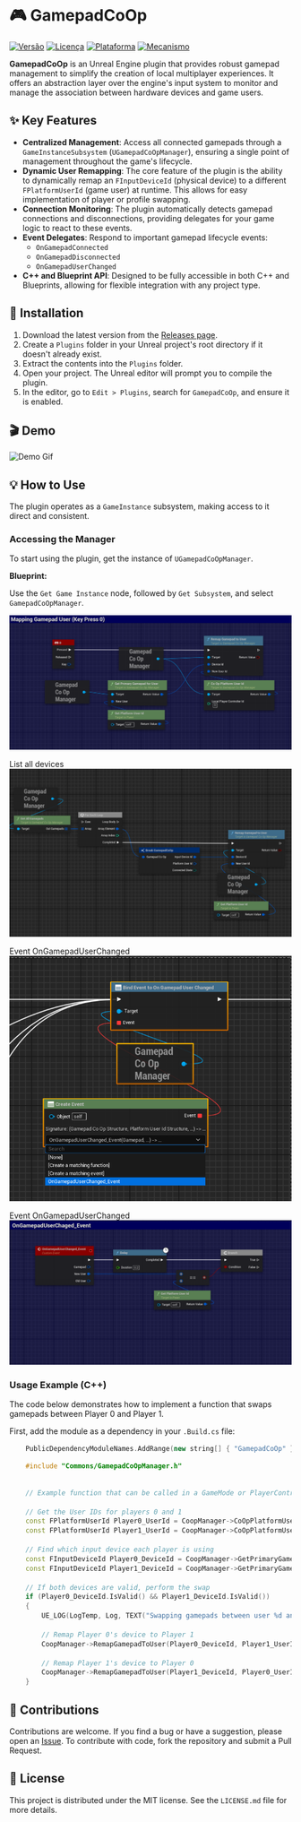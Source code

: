# 🎮 GamepadCoOp

[![Versão](https://img.shields.io/badge/version-1.0.0-blue.svg)](https://semver.org)
[![Licença](https://img.shields.io/badge/license-MIT-green.svg)](LICENSE.md)
[![Plataforma](https://img.shields.io/badge/platform-Windows-orange.svg)](https://www.microsoft.com/windows)
[![Mecanismo](https://img.shields.io/badge/engine-Unreal%20Engine-purple.svg)](https://www.unrealengine.com)

**GamepadCoOp** is an Unreal Engine plugin that provides robust gamepad management to simplify the creation of local multiplayer experiences. It offers an abstraction layer over the engine's input system to monitor and manage the association between hardware devices and game users.

## ✨ Key Features

*   **Centralized Management**: Access all connected gamepads through a `GameInstanceSubsystem` (`UGamepadCoOpManager`), ensuring a single point of management throughout the game's lifecycle.
*   **Dynamic User Remapping**: The core feature of the plugin is the ability to dynamically remap an `FInputDeviceId` (physical device) to a different `FPlatformUserId` (game user) at runtime. This allows for easy implementation of player or profile swapping.
*   **Connection Monitoring**: The plugin automatically detects gamepad connections and disconnections, providing delegates for your game logic to react to these events.
*   **Event Delegates**: Respond to important gamepad lifecycle events:
    *   `OnGamepadConnected`
    *   `OnGamepadDisconnected`
    *   `OnGamepadUserChanged`
*   **C++ and Blueprint API**: Designed to be fully accessible in both C++ and Blueprints, allowing for flexible integration with any project type.

## 🚀 Installation

1.  Download the latest version from the [Releases page](https://github.com/YourRepo/GamepadCoOp/releases).
2.  Create a `Plugins` folder in your Unreal project's root directory if it doesn't already exist.
3.  Extract the contents into the `Plugins` folder.
4.  Open your project. The Unreal editor will prompt you to compile the plugin.
5.  In the editor, go to `Edit > Plugins`, search for `GamepadCoOp`, and ensure it is enabled.

## 🎬 Demo

![Demo Gif](Images/AnimationCoOp.gif)

## 💡 How to Use

The plugin operates as a `GameInstance` subsystem, making access to it direct and consistent.

### Accessing the Manager

To start using the plugin, get the instance of `UGamepadCoOpManager`.

**Blueprint:**

Use the `Get Game Instance` node, followed by `Get Subsystem`, and select `GamepadCoOpManager`.

![Blueprint Sample](Images/Sample.png)

List all devices
![Blueprint Sample](Images/ListSample.png)

Event OnGamepadUserChanged
![Blueprint Sample](Images/AssingEventChangePLayer.png)

Event OnGamepadUserChanged
![Blueprint Sample](Images/SampleEventChangePlayer.png)


### Usage Example (C++)

The code below demonstrates how to implement a function that swaps gamepads between Player 0 and Player 1.

First, add the module as a dependency in your `.Build.cs` file:

```c++
    PublicDependencyModuleNames.AddRange(new string[] { "GamepadCoOp" });
```

```c++  
    #include "Commons/GamepadCoOpManager.h" 
```

```c++
   
    // Example function that can be called in a GameMode or PlayerController void AMyGameMode::SwapControllersForPlayers() { UGamepadCoOpManager* CoopManager = UGamepadCoOpManager::Get(this); if (!CoopManager) { return; }

    // Get the User IDs for players 0 and 1
    const FPlatformUserId Player0_UserId = CoopManager->CoOpPlatformUserId(0);
    const FPlatformUserId Player1_UserId = CoopManager->CoOpPlatformUserId(1);
    
    // Find which input device each player is using
    const FInputDeviceId Player0_DeviceId = CoopManager->GetPrimaryGamepadForUser(Player0_UserId);
    const FInputDeviceId Player1_DeviceId = CoopManager->GetPrimaryGamepadForUser(Player1_UserId);
    
    // If both devices are valid, perform the swap
    if (Player0_DeviceId.IsValid() && Player1_DeviceId.IsValid())
    {
        UE_LOG(LogTemp, Log, TEXT("Swapping gamepads between user %d and %d"), Player0_UserId.GetInternalId(), Player1_UserId.GetInternalId());
    
        // Remap Player 0's device to Player 1
        CoopManager->RemapGamepadToUser(Player0_DeviceId, Player1_UserId);
    
        // Remap Player 1's device to Player 0
        CoopManager->RemapGamepadToUser(Player1_DeviceId, Player0_UserId);
    }

```

## 🤝 Contributions

Contributions are welcome. If you find a bug or have a suggestion, please open an [Issue](https://github.com/YourRepo/GamepadCoOp/issues). To contribute with code, fork the repository and submit a Pull Request.

## 📄 License

This project is distributed under the MIT license. See the `LICENSE.md` file for more details.


